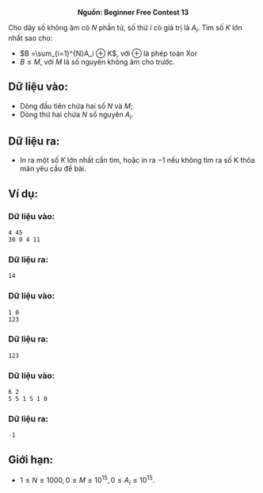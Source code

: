 **<center>Nguồn: Beginner Free Contest 13</center>**

Cho dãy số không âm có $N$ phần tử, số thứ $i$ có giá trị là $A_i$. Tìm số $K$ lớn nhất sao cho:
- $B =\sum_{i=1}^{N}A_i ⊕ K$, với $⊕$ là phép toán $\text{Xor}$
- $B ≤ M$, với $M$ là số nguyên không âm cho trước.

## Dữ liệu vào:
- Dòng đầu tiên chứa hai số $N$ và $M$;
- Dòng thứ hai chứa $N$ số nguyên $A_i$.

## Dữ liệu ra:
- In ra một số $K$ lớn nhất cần tìm, hoặc in ra $-1$ nếu không tìm ra số K thỏa mãn yêu cầu đề bài.

## Ví dụ:
### Dữ liệu vào:
```
4 45
30 0 4 11
```

### Dữ liệu ra:
```
14
```

### Dữ liệu vào:
```
1 0
123
```

### Dữ liệu ra:
```
123
```

### Dữ liệu vào:
```
6 2
5 5 1 5 1 0
```

### Dữ liệu ra:
```
-1
```

## Giới hạn:
- $1 ≤ N ≤ 1000, 0 ≤ M ≤ 10^{15}, 0 ≤ A_i ≤ 10^{15}$.